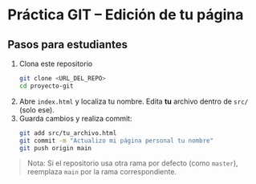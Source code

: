 # Práctica GIT – Edición de tu página

## Pasos para estudiantes
1. Clona este repositorio
   ```bash
   git clone <URL_DEL_REPO>
   cd proyecto-git
   ```
2. Abre `index.html` y localiza tu nombre. Edita **tu** archivo dentro de `src/` (solo ese).
3. Guarda cambios y realiza commit:
   ```bash
   git add src/tu_archivo.html
   git commit -m "Actualizo mi página personal tu nombre"
   git push origin main
   ```

> Nota: Si el repositorio usa otra rama por defecto (como `master`), reemplaza `main` por la rama correspondiente.
